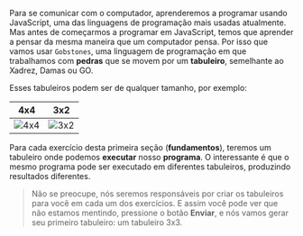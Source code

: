 Para se comunicar com o computador, aprenderemos a programar usando JavaScript, uma das linguagens de programação mais usadas atualmente. Mas antes de começarmos a programar em JavaScript, temos que aprender a pensar da mesma maneira que um computador pensa. Por isso que vamos usar `Gobstones`, uma linguagem de programação em que trabalhamos com  **pedras** que se movem por um **tabuleiro**, semelhante ao Xadrez, Damas ou GO.

Esses tabuleiros podem ser de qualquer tamanho, por exemplo:

| 4x4 | 3x2 |
|:---:|:---:|
|![4x4](https://raw.githubusercontent.com/sagrado-corazon-alcal/mumuki-fundamentos-gobstones-guia-1-primeros-programas/master/4x4.png)|![3x2](https://raw.githubusercontent.com/sagrado-corazon-alcal/mumuki-fundamentos-gobstones-guia-1-primeros-programas/master/3x2.png)|

Para cada exercício desta primeira seção (**fundamentos**), teremos um tabuleiro onde podemos **executar** nosso **programa**. O interessante é que o mesmo programa pode ser executado em diferentes tabuleiros, produzindo resultados diferentes.

> Não se preocupe, nós seremos responsáveis por criar os tabuleiros para você em cada um dos exercícios. E assim você pode ver que não estamos mentindo, pressione o botão **Enviar**, e nós vamos gerar seu primeiro tabuleiro: um tabuleiro 3x3.
